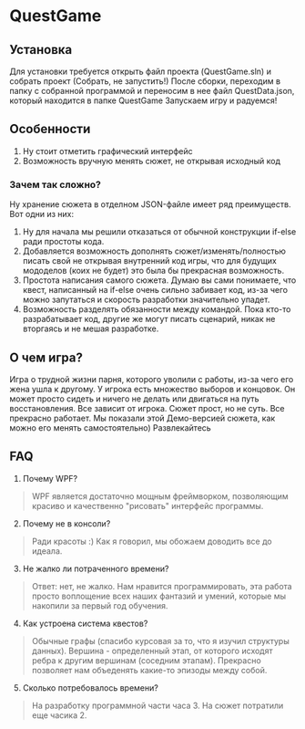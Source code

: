 # QuestGame
## Установка
Для установки требуется открыть файл проекта (QuestGame.sln) и собрать проект (Собрать, не запустить!)
После сборки, переходим в папку с собранной программой и переносим в нее файл QuestData.json, который находится в папке QuestGame
Запускаем игру и радуемся!
## Особенности
1. Ну стоит отметить графический интерфейс
2. Возможность вручную менять сюжет, не открывая исходный код
### Зачем так сложно?
Ну хранение сюжета в отделном JSON-файле имеет ряд преимуществ. Вот одни из них:
1. Ну для начала мы решили отказаться от обычной конструкции if-else ради простоты кода.
2. Добавляется возможность дополнять сюжет/изменять/полностью писать свой не открывая внутренний код игры, что для будущих мододелов (коих не будет) это была бы прекрасная возможность.
3. Простота написания самого сюжета. Думаю вы сами понимаете, что квест, написанный на if-else очень сильно забивает код, из-за чего можно запутаться и скорость разработки значительно упадет.
4. Возможность разделять обязанности между командой. Пока кто-то разрабатывает код, другие же могут писать сценарий, никак не вторгаясь и не мешая разработке.
## О чем игра?
Игра о трудной жизни парня, которого уволили с работы, из-за чего его жена ушла к другому. У игрока есть множество выборов и концовок. Он может просто сидеть и ничего не делать или двигаться на путь восстановления. Все зависит от игрока.
Сюжет прост, но не суть. Все прекрасно работает. Мы показали этой Демо-версией сюжета, как можно его менять самостоятельно) Развлекайтесь
## FAQ
1. Почему WPF?
> WPF является достаточно мощным фреймворком, позволяющим красиво и качественно "рисовать" интерфейс программы.
2. Почему не в консоли?
> Ради красоты :) Как я говорил, мы обожаем доводить все до идеала.
3. Не жалко ли потраченного времени?
> Ответ: нет, не жалко. Нам нравится программировать, эта работа просто воплощение всех наших фантазий и умений, которые мы накопили за первый год обучения.
4. Как устроена система квестов?
> Обычные графы (спасибо курсовая за то, что я изучил структуры данных). Вершина - определенный этап, от которого исходят ребра к другим вершинам (соседним этапам). Прекрасно позволяет нам объеденять какие-то эпизоды между собой.
5. Сколько потребовалось времени?
> На разработку программной части часа 3. На сюжет потратили еще часика 2.
